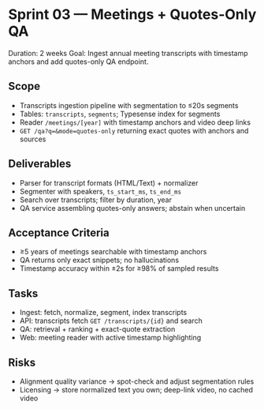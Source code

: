 # Sprint 03 — Meetings + Quotes-Only QA

Duration: 2 weeks
Goal: Ingest annual meeting transcripts with timestamp anchors and add quotes-only QA endpoint.

## Scope
- Transcripts ingestion pipeline with segmentation to ≤20s segments
- Tables: `transcripts`, `segments`; Typesense index for segments
- Reader `/meetings/[year]` with timestamp anchors and video deep links
- `GET /qa?q=&mode=quotes-only` returning exact quotes with anchors and sources

## Deliverables
- Parser for transcript formats (HTML/Text) + normalizer
- Segmenter with speakers, `ts_start_ms`, `ts_end_ms`
- Search over transcripts; filter by duration, year
- QA service assembling quotes-only answers; abstain when uncertain

## Acceptance Criteria
- ≥5 years of meetings searchable with timestamp anchors
- QA returns only exact snippets; no hallucinations
- Timestamp accuracy within ±2s for ≥98% of sampled results

## Tasks
- Ingest: fetch, normalize, segment, index transcripts
- API: transcripts fetch `GET /transcripts/{id}` and search
- QA: retrieval + ranking + exact-quote extraction
- Web: meeting reader with active timestamp highlighting

## Risks
- Alignment quality variance → spot-check and adjust segmentation rules
- Licensing → store normalized text you own; deep-link video, no cached video

